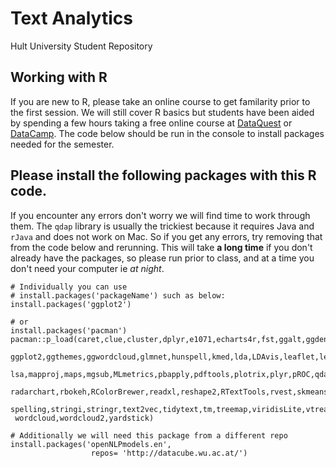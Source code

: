 # Text Analytics
Hult University Student Repository 


## Working with R
If you are new to R, please take an online course to get familarity prior to the first session.  We will still cover R basics but students have been aided by spending a few hours taking a free online course at [DataQuest](www.dataquest.com) or [DataCamp](www.datacamp.com).  The code below should be run in the console to install packages needed for the semester.

## Please install the following packages with this R code.
If you encounter any errors don't worry we will find time to work through them.  The `qdap` library is usually the trickiest because it requires Java and `rJava` and does not work on Mac.  So if you get any errors, try removing that from the code below and rerunning.  This will take **a long time** if you don't already have the packages, so please run prior to class, and at a time you don't need your computer ie *at night*.
```
# Individually you can use 
# install.packages('packageName') such as below:
install.packages('ggplot2')

# or 
install.packages('pacman')
pacman::p_load(caret,clue,cluster,dplyr,e1071,echarts4r,fst,ggalt,ggdendrogram,
 ggplot2,ggthemes,ggwordcloud,glmnet,hunspell,kmed,lda,LDAvis,leaflet,lexicon,
 lsa,mapproj,maps,mgsub,MLmetrics,pbapply,pdftools,plotrix,plyr,pROC,qdap,
 radarchart,rbokeh,RColorBrewer,readxl,reshape2,RTextTools,rvest,skmeans,
 spelling,stringi,stringr,text2vec,tidytext,tm,treemap,viridisLite,vtreat,
 wordcloud,wordcloud2,yardstick)

# Additionally we will need this package from a different repo
install.packages('openNLPmodels.en', 
                  repos= 'http://datacube.wu.ac.at/')
```

